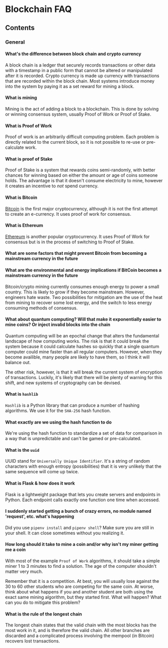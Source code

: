 # Blockchain FAQ

## Contents

### General

#### What's the difference between block chain and crypto currency

A block chain is a ledger that securely records transactions or other data with a timestamp in a public form that cannot be altered or manipulated after it is recorded. Crypto currency is made up currency with transactions that are recorded within the block chain. Most systems introduce money into the system by paying it as a set reward for mining a block.

#### What is mining

Mining is the act of adding a block to a blockchain. This is done by solving or winning consensus system, usually Proof of Work or Proof of Stake.

#### What is Proof of Work

Proof of work is an arbitrarily difficult computing problem. Each problem is directly related to the current block, so it is not possible to re-use or pre-calculate work.

#### What is proof of Stake

Proof of Stake is a system that rewards coins semi-randomly, with better chances for winning based on either the amount or age of coins someone holds. The advantage is that it doesn't consume electricity to mine, however it creates an incentive to _not_ spend currency.

#### What is Bitcoin

[Bitcoin](https://en.wikipedia.org/wiki/Bitcoin) is the first major cryptocurrency, although it is not the first attempt to create an e-currency. It uses proof of work for consensus.

#### What is Ethereum

[Ethereum](https://en.wikipedia.org/wiki/Ethereum) is another popular cryptocurrency. It uses Proof of Work for consensus but is in the process of switching to Proof of Stake.

#### What are some factors that might prevent Bitcoin from becoming a mainstream currency in the future

#### What are the environmental and energy implications if BitCoin becomes a mainstream currency in the future

Bitcoin/crypto mining currently consumes enough energy to power a small country. This is likely to grow if they become mainstream. However, engineers hate waste. Two possibilities for mitigation are the use of the heat from mining to recover some lost energy, and the switch to less energy consuming methods of consensus.

#### What about quantum computing? Will that make it exponentially easier to mine coins? Or inject invalid blocks into the chain

Quantum computing will be an epochal change that alters the fundamental landscape of how computing works. The risk is that it could break the system because it could calculate hashes so quickly that a single quantum computer could mine faster than all regular computers. However, when they become availible, many people are likely to have them, so I think it will balance out.

The other risk, however, is that it will break the current system of encryption of transactions. Luckily, it's likely that there will be plenty of warning for this shift, and new systems of cryptography can be devised.

#### What is `hashlib`

`Hashlib` is a Python library that can produce a number of hashing algorithms. We use it for the `SHA-256` hash function.

#### What exactly are we using the hash function to do

We're using the hash function to standardize a set of data for comparison in a way that is unpredictable and can't be gamed or pre-calculated.

#### What is the `uuid`

UUID stand for `Universally Unique Identifier`. It's a string of random characters with enough entropy (possibilities) that it is very unlikely that the same sequence will come up twice.

#### What is Flask & how does it work

Flask is a lightweight package that lets you create servers and endpoints in Python. Each endpoint calls exactly one function one time when accessed.

#### I suddenly started getting a bunch of crazy errors, no module named 'request', etc. what's happening

Did you use `pipenv install` and `pipenv shell`? Make sure you are still in your shell. It can close sometimes without you realizing it.

#### How long should it take to mine a coin and/or why isn't my miner getting me a coin

With most of the example `Proof of Work` algorithms, it should take a simple miner 1 to 3 minutes to find a solution. The age of the computer shouldn't matter very much.

Remember that it is a competition. At best, you will usually lose against the 30 to 60 other students who are competing for the same coin. At worse, think about what happens if you and another student are both using the exact same mining algorithm, but they started first. What will happen? What can you do to mitigate this problem?

#### What is the rule of the longest chain

The longest chain states that the valid chain with the most blocks has the most work in it, and is therefore the valid chain. All other branches are discarded and a complicated process involving the mempool (in Bitcoin) recovers lost transactions.

